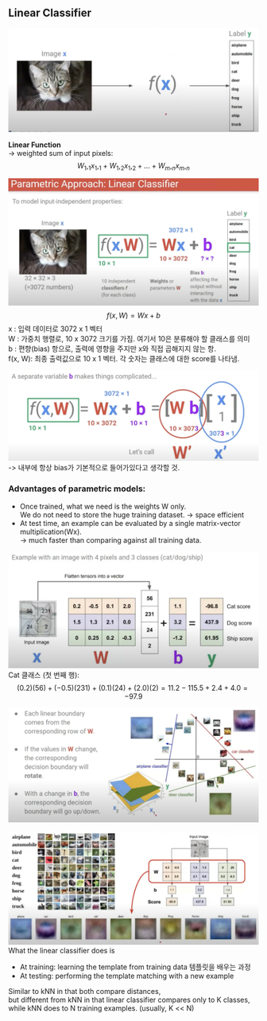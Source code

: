 ## Linear Classifier

![function](./image/image3.png)

**Linear Function** \
-> weighted sum of input pixels: $$W_1,_1x_1,_1 + W_1,_2x_1,_2 + ... + W_m,_nx_m,_n$$

![function](./image/image4.png)
$$f(x,W) = Wx + b$$
x : 입력 데이터로 3072 x 1 벡터 \
W : 가중치 행렬로, 10 x 3072 크기를 가짐. 여기서 10은 분류해야 할 클래스를 의미 \
b : 편향(bias) 항으로, 출력에 영향을 주지만 x와 직접 곱해지지 않는 항. \
f(x, W): 최종 출력값으로 10 x 1 벡터. 각 숫자는 클래스에 대한 score를 나타냄. 

![function](./image/image5.png)
-> 내부에 항상 bias가 기본적으로 들어가있다고 생각할 것.

### Advantages of parametric models:
- Once trained, what we need is the weights W only. \
We do not need to store the huge training dataset. -> space efficient
- At test time, an example can be evaluated by a single matrix-vector multiplication(Wx). \
-> much faster than comparing against all training data.

![function](./image/image6.png)
Cat 클래스 (첫 번째 행):
$$(0.2)(56) + (-0.5)(231) + (0.1)(24) + (2.0)(2) = 11.2 - 115.5 + 2.4 + 4.0 = -97.9$$

![function](./image/image7.png)

![function](./image/image8.png)
What the linear classifier does is
- At training: learning the template from training data 템플릿을 배우는 과정
- At testing: performing the template matching with a new example 

Similar to kNN in that both compare distances, \
but different from kNN in that linear classifier compares only to K classes, \
while kNN does to N training examples. (usually, K << N)